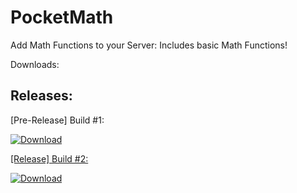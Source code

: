 # PocketMath
Add Math Functions to your Server: Includes basic Math Functions!

Downloads:

## Releases:

[Pre-Release] Build #1:

<a href = "https://github.com/SWNetworkDevelopers/PocketMath/archive/Pre-Release.zip">![Download](http://1.bp.blogspot.com/-FcmLlS5BGas/VUzfSCHLL0I/AAAAAAAAZuc/4-zKscFwv7w/s1600/download-button-png-azul-reflexo.png)

[Release] Build #2:

<a href = "">![Download](http://1.bp.blogspot.com/-FcmLlS5BGas/VUzfSCHLL0I/AAAAAAAAZuc/4-zKscFwv7w/s1600/download-button-png-azul-reflexo.png)
